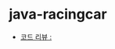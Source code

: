 # java-racingcar

* [코드 리뷰 : ](https://github.com/woowacourse/woowacourse-docs/blob/master/maincourse/review-step2.md)
